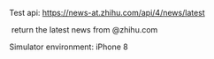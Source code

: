 Test api: https://news-at.zhihu.com/api/4/news/latest

​	return the latest news from @zhihu.com



Simulator environment: iPhone 8
